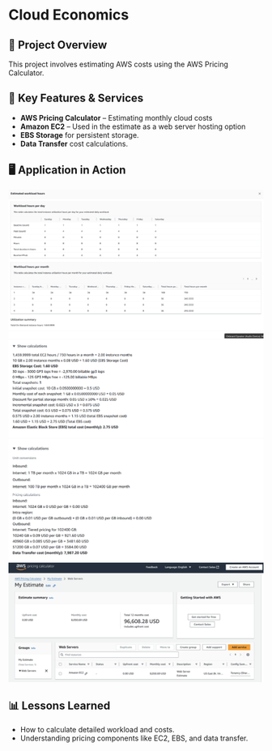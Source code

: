 # Cloud Economics

## 📌 Project Overview
This project involves estimating AWS costs using the AWS Pricing Calculator.

## 🚀 Key Features & Services
- **AWS Pricing Calculator** – Estimating monthly cloud costs  
- **Amazon EC2** – Used in the estimate as a web server hosting option 
- **EBS Storage** for persistent storage.
- **Data Transfer** cost calculations.

## 🖥️ Application in Action
![Cost Estimate](p4-1.png)
![Cost Estimate](p4-2.png)
![Cost Estimate](p4-3.png)
![Cost Estimate](p4-4.png)

## 📊 Lessons Learned
- How to calculate detailed workload and costs.
- Understanding pricing components like EC2, EBS, and data transfer.

